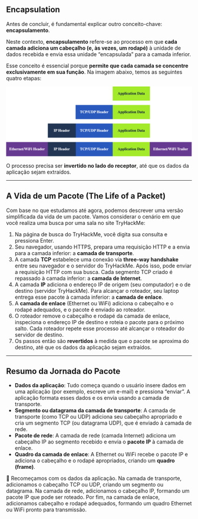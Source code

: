## Encapsulation

Antes de concluir, é fundamental explicar outro conceito-chave: **encapsulamento**.

Neste contexto, **encapsulamento** refere-se ao processo em que **cada camada adiciona um cabeçalho (e, às vezes, um rodapé)** à unidade de dados recebida e envia essa unidade “encapsulada” para a camada inferior.

Esse conceito é essencial porque **permite que cada camada se concentre exclusivamente em sua função**. Na imagem abaixo, temos as seguintes quatro etapas:

![alt text](image.png)

O processo precisa ser **invertido no lado do receptor**, até que os dados da aplicação sejam extraídos.

---

## A Vida de um Pacote (The Life of a Packet)

Com base no que estudamos até agora, podemos descrever uma versão simplificada da vida de um pacote. Vamos considerar o cenário em que você realiza uma busca por uma sala no site TryHackMe:

1. Na página de busca do TryHackMe, você digita sua consulta e pressiona Enter.
2. Seu navegador, usando HTTPS, prepara uma requisição HTTP e a envia para a camada inferior: a **camada de transporte**.
3. A camada **TCP** estabelece uma conexão via **three-way handshake** entre seu navegador e o servidor do TryHackMe. Após isso, pode enviar a requisição HTTP com sua busca. Cada segmento TCP criado é repassado à camada inferior: a **camada de Internet**.
4. A camada **IP** adiciona o endereço IP de origem (seu computador) e o de destino (servidor TryHackMe). Para alcançar o roteador, seu laptop entrega esse pacote à camada inferior: a **camada de enlace**.
5. A **camada de enlace** (Ethernet ou WiFi) adiciona o cabeçalho e o rodapé adequados, e o pacote é enviado ao roteador.
6. O roteador remove o cabeçalho e rodapé da camada de enlace, inspeciona o endereço IP de destino e roteia o pacote para o próximo salto. Cada roteador repete esse processo até alcançar o roteador do servidor de destino.
7. Os passos então são **revertidos** à medida que o pacote se aproxima do destino, até que os dados da aplicação sejam extraídos.

---

## Resumo da Jornada do Pacote

- **Dados da aplicação**: Tudo começa quando o usuário insere dados em uma aplicação (por exemplo, escreve um e-mail) e pressiona “enviar”. A aplicação formata esses dados e os envia usando a camada de transporte.
- **Segmento ou datagrama da camada de transporte**: A camada de transporte (como TCP ou UDP) adiciona seu cabeçalho apropriado e cria um segmento TCP (ou datagrama UDP), que é enviado à camada de rede.
- **Pacote de rede**: A camada de rede (camada Internet) adiciona um cabeçalho IP ao segmento recebido e envia o **pacote IP** à camada de enlace.
- **Quadro da camada de enlace**: A Ethernet ou WiFi recebe o pacote IP e adiciona o cabeçalho e o rodapé apropriados, criando um **quadro (frame)**.

🔁 Recomeçamos com os dados da aplicação. Na camada de transporte, adicionamos o cabeçalho TCP ou UDP, criando um segmento ou datagrama. Na camada de rede, adicionamos o cabeçalho IP, formando um pacote IP que pode ser roteado. Por fim, na camada de enlace, adicionamos cabeçalho e rodapé adequados, formando um quadro Ethernet ou WiFi pronto para transmissão.
